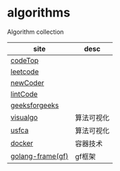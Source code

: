 # algorithms

Algorithm collection

| site                                                                        | desc  |
|-----------------------------------------------------------------------------|-------|
| [codeTop](https://codetop.cc/home)                                          |       |
| [leetcode](https://leetcode.cn/)                                            |       |
| [newCoder](https://www.nowcoder.com/exam/oj/ta?page=1&tpId=13&type=13)      |       |
| [lintCode](https://www.lintcode.com/problem/)                               |       |
| [geeksforgeeks](https://www.geeksforgeeks.org/sorting-algorithms/)          |       |
| [visualgo](https://visualgo.net/zh)                                         | 算法可视化 |
| [usfca](https://www.cs.usfca.edu/~galles/visualization/ComparisonSort.html) | 算法可视化 |
| [docker](https://docs.docker.com/compose/reference/) | 容器技术 |
| [golang-frame(gf)](https://github.com/gogf/gf) | gf框架 |

